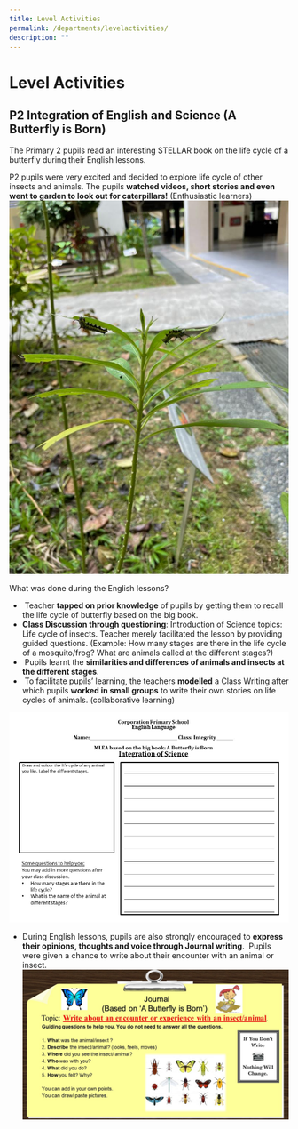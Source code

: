 ```yaml
---
title: Level Activities
permalink: /departments/levelactivities/
description: ""
---
```

Level Activities
================

P2 Integration of English and Science (A Butterfly is Born) 
------------------------------------------------------------

  

The Primary 2 pupils read an interesting STELLAR book on the life cycle of a butterfly during their English lessons.    
  
P2 pupils were very excited and decided to explore life cycle of other insects and animals. The pupils **watched videos, short stories and even went to garden to look out for caterpillars!** (Enthusiastic learners)![](/images/Caterpillar.jpg)

What was done during the English lessons?  

*    Teacher **tapped on prior knowledge** of pupils by getting them to recall the life cycle of butterfly based on the big book. 
*   **Class Discussion through questioning**: Introduction of Science topics: Life cycle of insects. Teacher merely facilitated the lesson by providing guided questions. (Example: How many stages are there in the life cycle of a mosquito/frog? What are animals called at the different stages?)
*    Pupils learnt the **similarities and differences of animals and insects at the different stages**. 
*    To facilitate pupils’ learning, the teachers **modelled** a Class Writing after which pupils **worked in small groups** to write their own stories on life cycles of animals. (collaborative learning)

![](/images/Template.jpg)
*   During English lessons, pupils are also strongly encouraged to **express their opinions, thoughts and voice through Journal writing**.  Pupils were given a chance to write about their encounter with an animal or insect.![](/images/Insect.jpg)
